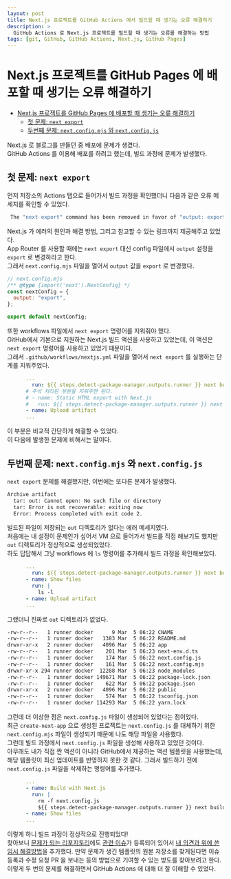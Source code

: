 ```yaml
---
layout: post
title: Next.js 프로젝트를 GitHub Actions 에서 빌드할 때 생기는 오류 해결하기
description: >
  GitHub Actions 로 Next.js 프로젝트를 빌드할 때 생기는 오류를 해결하는 방법
tags: [git, GitHub, GitHub Actions, Next.js, GitHub Pages]
---
```


# Next.js 프로젝트를 GitHub Pages 에 배포할 때 생기는 오류 해결하기

- [Next.js 프로젝트를 GitHub Pages 에 배포할 때 생기는 오류 해결하기](#nextjs-프로젝트를-github-pages-에-배포할-때-생기는-오류-해결하기)
  - [첫 문제: `next export`](#첫-문제-next-export)
  - [두번째 문제: `next.config.mjs` 와 `next.config.js`](#두번째-문제-nextconfigmjs-와-nextconfigjs)

Next.js 로 블로그를 만들던 중 배포에 문제가 생겼다.  
GitHub Actions 를 이용해 배포를 하려고 했는데, 빌드 과정에 문제가 발생했다.

## 첫 문제: `next export`

먼저 저장소의 Actions 탭으로 들어가서 빌드 과정을 확인했더니 다음과 같은 오류 메세지를 확인할 수 있었다.

```bash
 The "next export" command has been removed in favor of "output: export" in next.config.js. Learn more: https://nextjs.org/docs/advanced-features/static-html-export
```

Next.js 가 에러의 원인과 해결 방법, 그리고 참고할 수 있는 링크까지 제공해주고 있었다.  
App Router 를 사용할 때에는 `next export` 대신 config 파일에서 `output` 설정을 `export` 로 변경하라고 한다.  
그래서 `next.config.mjs` 파일을 열어서 `output` 값을 `export` 로 변경했다.

```js
// next.config.mjs
/** @type {import('next').NextConfig} */
const nextConfig = {
  output: "export",
};

export default nextConfig;
```

또한 workflows 파일에서 `next export` 명령어를 지워줘야 했다.  
GitHub에서 기본으로 지원하는 Next.js 빌드 액션을 사용하고 있었는데, 이 액션은 `next export` 명령어를 사용하고 있었기 때문이다.  
그래서 `.github/workflows/nextjs.yml` 파일을 열어서 `next export` 를 실행하는 단계를 지워주었다.

```yaml
      ...
        run: ${{ steps.detect-package-manager.outputs.runner }} next build
      # 주석 처리된 부분을 지워주면 된다.
      # - name: Static HTML export with Next.js
      #   run: ${{ steps.detect-package-manager.outputs.runner }} next export
      - name: Upload artifact
      ...
```

이 부분은 비교적 간단하게 해결할 수 있었다.  
이 다음에 발생한 문제에 비해서는 말이다.

## 두번째 문제: `next.config.mjs` 와 `next.config.js`

`next export` 문제를 해결했지만, 이번에는 또다른 문제가 발생했다.

```bash
Archive artifact
  tar: out: Cannot open: No such file or directory
  tar: Error is not recoverable: exiting now
  Error: Process completed with exit code 2.
```

빌드된 파일이 저장되는 `out` 디렉토리가 없다는 에러 메세지였다.  
처음에는 내 설정이 문제인가 싶어서 VM 으로 들어가서 빌드를 직접 해보기도 했지만 `out` 디렉토리가 정상적으로 생성되었었다.  
하도 답답해서 그냥 workflows 에 `ls` 명령어를 추가해서 빌드 과정을 확인해보았다.

```yaml
      ...
        run: ${{ steps.detect-package-manager.outputs.runner }} next build
      - name: Show files
        run: |
          ls -l
      - name: Upload artifact
      ...
```

그랬더니 진짜로 `out` 디렉토리가 없었다.

```bash
-rw-r--r--   1 runner docker      9 Mar  5 06:22 CNAME
-rw-r--r--   1 runner docker   1383 Mar  5 06:22 README.md
drwxr-xr-x   2 runner docker   4096 Mar  5 06:22 app
-rw-r--r--   1 runner docker    201 Mar  5 06:23 next-env.d.ts
-rw-r--r--   1 runner docker    174 Mar  5 06:22 next.config.js
-rw-r--r--   1 runner docker    161 Mar  5 06:22 next.config.mjs
drwxr-xr-x 294 runner docker  12288 Mar  5 06:23 node_modules
-rw-r--r--   1 runner docker 149671 Mar  5 06:22 package-lock.json
-rw-r--r--   1 runner docker    622 Mar  5 06:22 package.json
drwxr-xr-x   2 runner docker   4096 Mar  5 06:22 public
-rw-r--r--   1 runner docker    574 Mar  5 06:22 tsconfig.json
-rw-r--r--   1 runner docker 114293 Mar  5 06:22 yarn.lock
```

그런데 더 이상한 점은 `next.config.js` 파일이 생성되어 있었다는 점이었다.  
최근 `create-next-app` 으로 생성된 프로젝트는 `next.config.js` 를 대체하기 위한 `next.config.mjs` 파일이 생성되기 때문에 나도 해당 파일을 사용했다.  
그런데 빌드 과정에서 `next.config.js` 파일을 생성해 사용하고 있었던 것이다.  
아무래도 내가 직접 짠 액션이 아니라 GitHub에서 제공하는 액션 템플릿을 사용했는데, 해당 템플릿이 최신 업데이트를 반영하지 못한 것 같다.
그래서 빌드하기 전에 `next.config.js` 파일을 삭제하는 명령어를 추가했다.

```yaml
      ...
      - name: Build with Next.js
        run: |
          rm -f next.config.js
          ${{ steps.detect-package-manager.outputs.runner }} next build
      - name: Show files
      ...
```

이렇게 하니 빌드 과정이 정상적으로 진행되었다!  
찾아보니 [문제가 되는 리포지토리](https://github.com/actions/configure-pages)에도 [관련 이슈](https://github.com/actions/configure-pages/issues/107)가 등록되어 있어서 [내 의견과 위에 쓴 임시 해결방법](https://github.com/actions/configure-pages/issues/107#issuecomment-1978181904)을 추가했다.
만약 문제가 생긴 템플릿의 원본 저장소를 찾게된다면 이슈 등록과 수정 요청 PR 을 보내는 등의 방법으로 기여할 수 있는 방도를 찾아보려고 한다.  
이렇게 두 번의 문제를 해결하면서 GitHub Actions 에 대해 더 잘 이해할 수 있었다.
